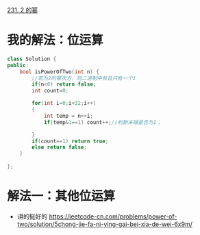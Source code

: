 [231. 2 的幂](https://leetcode-cn.com/problems/power-of-two/description/)

# 我的解法：位运算

```c++
class Solution {
public:
    bool isPowerOfTwo(int n) {
        //若为2的幂次方，则二进制中有且只有一个1
        if(n<0) return false;
        int count=0;

        for(int i=0;i<32;i++)
        {
            int temp = n>>i;
            if(temp&1==1) count++;//判断末端是否为1；

        }
        if(count==1) return true;
        else return false;
    }
    
};
```

# 解法一：其他位运算
- 讲的挺好的 https://leetcode-cn.com/problems/power-of-two/solution/5chong-jie-fa-ni-ying-gai-bei-xia-de-wei-6x9m/


